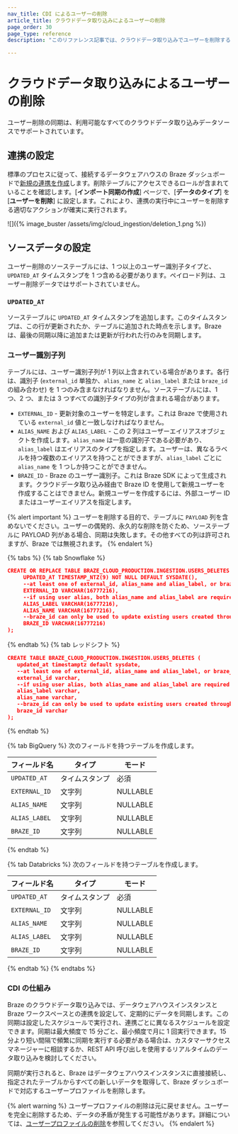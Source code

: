 ```yaml
---
nav_title: CDI によるユーザーの削除 
article_title: クラウドデータ取り込みによるユーザーの削除
page_order: 30
page_type: reference
description: "このリファレンス記事では、クラウドデータ取り込みでユーザーを削除するプロセスの概要を説明します。"

---
```


# クラウドデータ取り込みによるユーザーの削除

ユーザー削除の同期は、利用可能なすべてのクラウドデータ取り込みデータソースでサポートされています。 

## 連携の設定 

標準のプロセスに従って、接続するデータウェアハウスの Braze ダッシュボードで[新規の連携を作成]({{site.baseurl}}/user_guide/data_and_analytics/cloud_ingestion/integrations/#step-1-set-up-tables-or-views)します。削除テーブルにアクセスできるロールが含まれていることを確認します。\[**インポート同期の作成**] ページで、\[**データのタイプ**] を \[**ユーザーを削除**] に設定します。これにより、連携の実行中にユーザーを削除する適切なアクションが確実に実行されます。

![]({% image_buster /assets/img/cloud_ingestion/deletion_1.png %})

## ソースデータの設定 

ユーザー削除のソーステーブルには、1 つ以上のユーザー識別子タイプと、`UPDATED_AT` タイムスタンプを 1 つ含める必要があります。ペイロード列は、ユーザー削除データではサポートされていません。

### `UPDATED_AT`

ソーステーブルに `UPDATED_AT` タイムスタンプを追加します。このタイムスタンプは、この行が更新されたか、テーブルに追加された時点を示します。Braze は、最後の同期以降に追加または更新が行われた行のみを同期します。

### ユーザー識別子列

テーブルには、ユーザー識別子列が 1 列以上含まれている場合があります。各行は、識別子 (`external_id` 単独か、`alias_name` と `alias_label` または `braze_id` の組み合わせ) を 1 つのみ含まなければなりません。ソーステーブルには、1 つ、2 つ、または 3 つすべての識別子タイプの列が含まれる場合があります。
- `EXTERNAL_ID` - 更新対象のユーザーを特定します。これは Braze で使用されている `external_id` 値と一致しなければなりません。 
- `ALIAS_NAME` および `ALIAS_LABEL` \- この 2 列はユーザーエイリアスオブジェクトを作成します。`alias_name` は一意の識別子である必要があり、`alias_label` はエイリアスのタイプを指定します。ユーザーは、異なるラベルを持つ複数のエイリアスを持つことができますが、`alias_label` ごとに `alias_name` を 1 つしか持つことができません。
- `BRAZE_ID` - Braze のユーザー識別子。これは Braze SDK によって生成されます。クラウドデータ取り込み経由で Braze ID を使用して新規ユーザーを作成することはできません。新規ユーザーを作成するには、外部ユーザー ID またはユーザーエイリアスを指定します。 

{% alert important %}
ユーザーを削除する目的で、テーブルに `PAYLOAD` 列を含めないでください。ユーザーの偶発的、永久的な削除を防ぐため、ソーステーブルに PAYLOAD 列がある場合、同期は失敗します。その他すべての列は許可されますが、Braze では無視されます。
{% endalert %}

{% tabs %}
{% tab Snowflake %}
```json
CREATE OR REPLACE TABLE BRAZE_CLOUD_PRODUCTION.INGESTION.USERS_DELETES (
     UPDATED_AT TIMESTAMP_NTZ(9) NOT NULL DEFAULT SYSDATE(),
     --at least one of external_id, alias_name and alias_label, or braze_id is required  
     EXTERNAL_ID VARCHAR(16777216),
     --if using user alias, both alias_name and alias_label are required
     ALIAS_LABEL VARCHAR(16777216),
     ALIAS_NAME VARCHAR(16777216),
     --braze_id can only be used to update existing users created through the Braze SDK
     BRAZE_ID VARCHAR(16777216)
);
```
{% endtab %}
{% tab レッドシフト %}
```json
CREATE TABLE BRAZE_CLOUD_PRODUCTION.INGESTION.USERS_DELETES (
   updated_at timestamptz default sysdate,
   --at least one of external_id, alias_name and alias_label, or braze_id is required
   external_id varchar,
   --if using user alias, both alias_name and alias_label are required
   alias_label varchar,
   alias_name varchar,
   --braze_id can only be used to update existing users created through the Braze SDK
   braze_id varchar
);
```
{% endtab %}

{% tab BigQuery %}
次のフィールドを持つテーブルを作成します。

| フィールド名 | タイプ | モード |
|---|---|---|
| `UPDATED_AT`| タイムスタンプ | 必須 |
| `EXTERNAL_ID`| 文字列 | NULLABLE |
| `ALIAS_NAME`| 文字列 | NULLABLE |
| `ALIAS_LABEL`| 文字列 | NULLABLE |
| `BRAZE_ID`| 文字列 | NULLABLE |
{% endtab %}

{% tab Databricks %}
次のフィールドを持つテーブルを作成します。

| フィールド名 | タイプ | モード |
|---|---|---|
| `UPDATED_AT`| タイムスタンプ | 必須 |
| `EXTERNAL_ID`| 文字列 | NULLABLE |
| `ALIAS_NAME`| 文字列 | NULLABLE |
| `ALIAS_LABEL`| 文字列 | NULLABLE |
| `BRAZE_ID`| 文字列 | NULLABLE |
{% endtab %}
{% endtabs %}

### CDI の仕組み

Braze のクラウドデータ取り込みでは、データウェアハウスインスタンスと Braze ワークスペースとの連携を設定して、定期的にデータを同期します。この同期は設定したスケジュールで実行され、連携ごとに異なるスケジュールを設定できます。同期は最大頻度で 15 分ごと、最小頻度で月に 1 回実行できます。15 分より短い間隔で頻繁に同期を実行する必要がある場合は、カスタマーサクセスマネージャーに相談するか、REST API 呼び出しを使用するリアルタイムのデータ取り込みを検討してください。

同期が実行されると、Braze はデータウェアハウスインスタンスに直接接続し、指定されたテーブルからすべての新しいデータを取得して、Braze ダッシュボードで対応するユーザープロファイルを削除します。 

{% alert warning %}
ユーザープロファイルの削除は元に戻せません。ユーザーを完全に削除するため、データの矛盾が発生する可能性があります。詳細については、[ユーザープロファイルの削除]({{site.baseurl}}/help/help_articles/api/delete_user/)を参照してください。
{% endalert %}

<br><br>